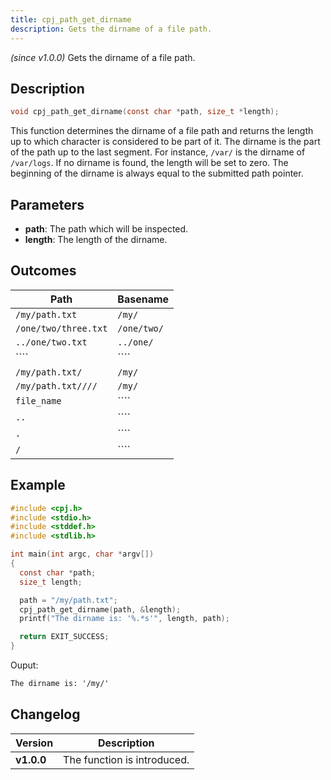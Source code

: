 ```yaml
---
title: cpj_path_get_dirname
description: Gets the dirname of a file path.
---
```


_(since v1.0.0)_
Gets the dirname of a file path.

## Description

```c
void cpj_path_get_dirname(const char *path, size_t *length);
```

This function determines the dirname of a file path and returns the length up to which character is considered to be part of it. The dirname is the part of the path up to the last segment. For instance, `/var/` is the dirname of `/var/logs`. If no dirname is found, the length will be set to zero. The beginning of the dirname is always equal to the submitted path pointer.

## Parameters

* **path**: The path which will be inspected.
* **length**: The length of the dirname.

## Outcomes

| Path                   | Basename      |
|------------------------|---------------|
| ``/my/path.txt``       | ``/my/``      |
| ``/one/two/three.txt`` | ``/one/two/`` |
| ``../one/two.txt``     | ``../one/``   |
| ````                  | ````         |
| ``/my/path.txt/``      | ``/my/``      |
| ``/my/path.txt////``   | ``/my/``      |
| ``file_name``          | ````         |
| ``..``                 | ````         |
| ``.``                  | ````         |
| ``/``                  | ````         |

## Example

```c
#include <cpj.h>
#include <stdio.h>
#include <stddef.h>
#include <stdlib.h>

int main(int argc, char *argv[])
{
  const char *path;
  size_t length;

  path = "/my/path.txt";
  cpj_path_get_dirname(path, &length);
  printf("The dirname is: '%.*s'", length, path);

  return EXIT_SUCCESS;
}
```

Ouput:

```txt
The dirname is: '/my/'
```

## Changelog

| Version    | Description                                            |
|------------|--------------------------------------------------------|
| **v1.0.0** | The function is introduced.                            |
